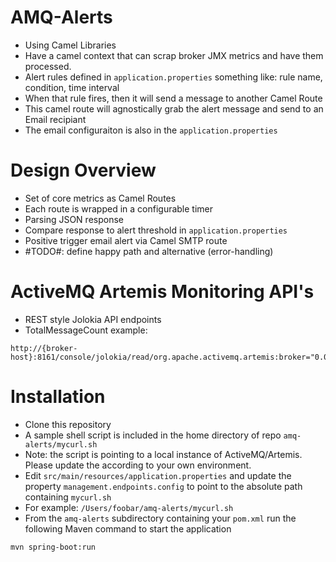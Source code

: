 # AMQ-Alerts

- Using Camel Libraries
- Have a camel context that can scrap broker JMX metrics and have them processed.
- Alert rules defined in ```application.properties```  something like: rule name, condition, time interval
- When that rule fires, then it will send a message to another Camel Route
- This camel route will agnostically grab the alert message and send to an Email recipiant
- The email configuraiton is also in the ```application.properties```

# Design Overview
- Set of core metrics as Camel Routes
- Each route is wrapped in a configurable timer
- Parsing JSON response
- Compare response to alert threshold in ```application.properties```
- Positive trigger email alert via Camel SMTP route
- #TODO#: define happy path and alternative (error-handling)

# ActiveMQ Artemis Monitoring API's
- REST style Jolokia API endpoints
- TotalMessageCount example:
```shell
http://{broker-host}:8161/console/jolokia/read/org.apache.activemq.artemis:broker="0.0.0.0"/TotalMessageCount
```

# Installation
- Clone this repository
- A sample shell script is included in the home directory of repo ```amq-alerts/mycurl.sh```
- Note: the script is pointing to a local instance of ActiveMQ/Artemis.  Please update the according to your own environment.
- Edit ```src/main/resources/application.properties```
and update the property ```management.endpoints.config``` to point to the absolute path containing ```mycurl.sh```
- For example: ```/Users/foobar/amq-alerts/mycurl.sh```
- From the ```amq-alerts``` subdirectory containing your ```pom.xml``` run the following Maven command to start the application
```shell
mvn spring-boot:run
```
